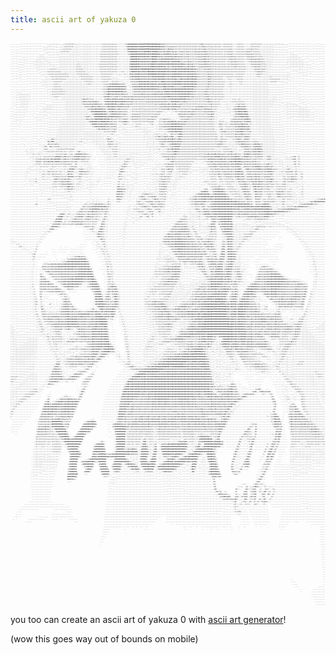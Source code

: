 ```yaml
---
title: ascii art of yakuza 0
---
```


<div class="centered"><pre style="font-size: 0.2em; margin: 0;">
..........''''''''''''''''''''''''',,;;:::::;;;,,;;:clllllllc:;;;;:::;;;;;;;:::::::::::cccccccclccccc::::::::lkXWWWWWWWWXKXNWWWMMMMMWNNNNNNWWWXkddollllllllllllllllllllllllllllllllloddlcccccclccccccccc::ccccccccc::::cccccc:::::::ccllllccccc::;;;;;;;;,;;;;;;;;;;,,,,''''''''''''''''''.''.....''''......
..........''''''''''''''''''''',,,,;;:::::;;,,,,,;:ccclllllc:;;;;:::::;;;;;;:::::::::::ccccccclllcccc:::::::::oKWWWWWWWWXKXNWWWMMMMMWNNNNNNWWNOdddollloooooollllllllllllllllllolllllllddolcclllccccccccc::ccccccllc::::ccccccc::::::cllllllcc::;;;;;;;;;;;,,,,,,,,,,,,,''''''''''''''''''''''...'''''''.....
..........''''''''''''''''''''',;;:::::;;;,,,,,;;:cccllllc::;;;;;::::;;;;;;;:::::::::::ccccccclllcccc:::::::::cOWWWWWWWWXKXNWWWWMMMMWNNWWWWWW0ddxdollddddoollllllllllllolllllloollollloodolclllllcccccccccccccclool::c:ccccccc::cclloolllllc:;;;;;;;;;;;;;,,,,,,,,,,,,,,''''''''''''''''''''..'''''''''''...
..........''''''''''''''''''''''',,;;,,,,,,,,,;:cclllllc::;;;;;;;;:::;;;;;;;::::::::::cccccccclllccccc:::::::::lKWWWWWWWXKXXXXXNWWNNNXXNNWWWXxdxxdoodkOkxdoooollloooollooollllooooooooooddollllllccccccccc:ccclooolc::cccccccccloooollllllllc:;;;;;;;;;;;;,,,,,,,,,,,,,,',,,''''''''''''''''..''''''''''''..
....''''''''''''''''''''''',,,,,''',,,,,,,,,,;::::::::::;;;;;;;;;;:::;;;;;;::::::::::ccccccccclllcccccc:::::::::oXWWWWWNK0000000KK0K0KNNNWWNOdxkxdddOKK0kxdoddollooolllooolllllloooooooooddolllllccccccccc:cccloooolc:ccccccccclooooooollllllc:;;;;;;;;;,;,,,,,,,,,,,,,'',;;;;,,,'''''''''''..'''''''''''''.
...'''''''',,,,,''''''''',,;;;;;,,,,,,,,,,,,,;;;;;;;;;;:;;:;;;;:::::;;;;;;;;:::::::::ccccccccclllcccc::::::::::::xNNNNNNK0KKKKKKKKKKXXNNNWN0xdkkkxxkKXXX0kxdddxdoooolloooollllllloooooododxdllllllccccccccccccloooooolcccccccc:clooooooolllllllc:;;;;;;;;;,,,,,,,,,,,,,,,;;;;;;;;,,,,'''''''''..''''''''''''
..''''',,,,,,,,,''''''',,;;;;:::;;,,,,,,,,,,,,;;;;;;;;;;;;:;;;;::::::;;;;;;;::::::::::cccccccclllcccc:::::::::;;:xNWWWWNK0KXXXXXKKXXXXNNNWXkxkkOOkO0KKKK0OOkdxkkxoollllloollllllllooooodddxxolllllccccccccccc:cloooooolccccccc::cclooooooooooollc:;;;;,;;;,,,,,,,,,,,,,,;;;;;;;;;;;,,,,,''''.......'''''''''
..''''',,,,,,,''''''',,;;;;;;;;::::;;,,,,,,,,;;;;;;;;;;;;;:;;;::c:;::;;;;;;::::::::::ccccccccclllccccc:::::::::::xNWWWWNK0KXXNXXKKKXXXNNNN0kkkOOOOO0OOOkkOO0OOO0Okxxxxxxdxdolllllloooooddddxdlllllcccccccccc::cclooooooolccccc::::clooooooooooollc:;;;;;;,,,,,,,,,,,,,,;::;;;;;;;;;;;;,,,,,''''......'''''''
.'''''',,,,,,''''''''',;;;;;;:::::::::;,,,,,,,;;;;;;;;;:;;:;;;:clc:;:;;;;;::::::::::cccccccccclllcccc::::::::;:::kNWWWWNK0KXXXXXXXXXXNNNNX0kOOOOOKXK000O000KKKKKK00OOkxxdkkkdolllllooooodddxxollllccccccccccc:cccloooooolcccccc:::::cooooooooollllc;;;;;;,,,,,,,,,,,,,;:::;;;;;;;;;;;;;,,,,,,,'''.....''''''
.'''''',,,,,,'''''''''',,;;;:::::::::::::;;,,,;;;;;;;;::;;:;;:clllc:;;;;;;::::::::::cccccccccclllccccc:::::::;:;:kWWWWWNK0KKXXXXXXXXXNNNNX0OO0OOKX0kxdoooxOKXXXK0OOkkxooddxkOkdllllooooooddxxdlllllcccccccccccccccclooolcccccccc:::::cloooooollllll:;;;;;,,,,,,,,,,,,,,,;;;;;;;;;;;;;;,,,,,,,,''''......''''
'''''''',,,,''''''''''''',;;:::::::::cccccc::;;;;;;;;;::;;:;;:clllllc::;;;:::::::::::ccccccccclllcccc::::::::::;:kNWWWWNK0KXNNNNNNNNNNNNNX0000OOXNK00OkkkkOXNNXKK00O00000000KKOdoollllllooodxdollllccccccccccccccccclllccccccccc:::::::cooooollooll:;,;,,,,,,,,,,,,,,,''''',,,,,,,;;;,,,,,,''''''........'''
'''''''',,,''.''''''''''''',,;;::::ccccccccccccc:::;;;;;;;:;;:ccllllllc::;;::::::::::cccccccclllccccc::::ccc::;::xXNNNNXK0KXXXNXXXNNNNNNNXK000O0NWNXKKKKKKKNNXXXKKKKKKKKKKKKKK0xxdllllllllooxxolllccccccccccccccccccccccccccccc:::::::::clooooollc;;;,,,,,,,,,,,,,,,,,,,,,''''''',,,,,,,,,''',''.........'''
''''''',,,,'..''''''''''''''',,;;:::cccccccccllllllllcc:::;;;;:clllllllllc::::::::::::ccccccccllc::::;;;;;::cc:;:dKXXXXK00KXXXXXXXXNNNNNNNKK00OXWNNXXXXXXXXNNXKKKKKXXXXXXKKKKK0kkkollclllllodxolllcccccccccccccccccc::cccccccc:::::::::::cooollc:;;;;,,,,,,,,,,,,,,,,,,;;,,''''''''''',,,,'''''...........''
'''''''',,''..'''''''''''''''''',;;:::ccccccclllllllllcc::;;;;;::cllllllllllcc::::::::ccccccccc:;,,,,,''',',;::::okOOOOOO0KXXXXXXXXXXXXNNX000O0NWNXXXXXXXXNNXKK0KKKXXXXXKKKK000kOkocccclllloddolllcccccccc:::ccccccc:cccccccc:::::::::::;:cllc:;;;;;;:cc::::::::::::;;;;;,,,''''''''''''''''''..............
..'''''''''....''''''''''''''',,,;;::::cccclllllllccc::;;;;;;;;;;::ccllllllllc:::::::::ccccccccc::::::;,,,,,,,,,;lxkkkkOOOKKXXXXXXXXXXXXNX0kOOOXWNXXXXXXXXKOOOxxxO0KXXXKKKK000OOOxlcccclllloddllllcccccccc:::::ccc:::::cccccc::::::::::;;;:::;;;;;;;;:clllcccccc::::;;;;,,,'''''''''''''....................
.......'''.....''''''''''''',,;;;;:::::::cccccccc:::;;;;;;;;;;;;;;;;::cllllllc:::::::::cccccl:::clllllc:::;,,,',,:oxxxxkkk0KKKKKKKKKXXXXXX0xxxxONWXXXXXXXXK0000000KXXXKKKK000OOOkoccccccllloddlllllccccccccc::::cc:::::::cccc::::::::::;;;;;;;;;;;;;;;:cccccc::::;;;,,,,'''''''''''''''''...................
.................''''''''''''',,;;;::::::ccccc:;;;;;;;;;;;;;;;;;;;;;;;;:ccllc:::::::::::cccoccdkOOOOOOkkkxdol;'',,:oxdxxxx0KKKKKKKKKKKKKKXKxdddxKWNXXXXXXXXKKK000KKXXKKKKK0000OOdlccccclcllodollllccccccccc:::::ccc:::::::cc::::::::::;;;;;;;;;;;;;;;,,;;,,,,,,,,,,,,'''''''''''''''''''....................
.................''..'''''''''''',;::::::ccccccc:;;;;;;;;;;;;;;;;;;;;;;;;;::::::::::::::ccloo0NXK000000OOOOOkd:'';;cddddddOKKKKKKKKKKKKKKXXOdoookNWNXXXK0OOkxxxxxxkkO00KK00000Oxocccccclclodolllllccccccccc:::::cc::::::::::::::::::::;;;;;;;;;;;;;;;,,,,,,,,,,,,,,,,'''''''''',''''''.''...................
.....................''''''''''''',;::::cccccccccc:;;;;;;;;;;;;;;;;;;;;;;;;;:::::::::::cccooONNXK0000000OOOOkd:,,,;:odddddkK00KK000000000KXKkoooo0WNXKKK0OOOOOOOOOOOO00K0000OOxolccccccccldolcllllcccccccc:::::::c::::::::::::::::::::;;;;;;;;;;;;;;;,,,,,,,,,,,,,,'''''''''''',,'''''..'...................
.....',,,,'''''......'''''''''''''',,::ccccccclllllc;;;;;;;;;;;;;;;;;;;;;;;:::::::::::::ccco0WNXK0000000OOOkxdc,,;,;ldoooodxxxkkxxxxxxxxxxkkkdoooxXWNKKKXXK000000000KK000OOOOxdlcccccccloddlccclllcccccccc:::::::c::::::::::::::::::::;;;;;;;;;;;;;;;;,,,,,,,,,,,,,'''''''''''',,,''''......................
....',,;;;;;;;;;;;,'''''''''''''''''',:ccccccclllccc:;;;;;;;;;;;;;;;;;;;;;;:::::::::::::cllkNN0kddxkOkdoodddxxxl::;:loooooooddooooooooodddddxkdddoxKNXKKXXXXXXXXXKKKKK000OOkkxoccccccclloddoccclllccccccccc:::::::::::::::::::::::::::;;;;;;;;;;;;;;;;,,,,,,,,,,,,,''''''''''''',,,,''.....................'
....',,,;;;;;;;:::;'.''''''''''''''''',;:ccccc:::;;;;;;;;;;;;;;;;;;;:c:;;;;;;:::::::::::coOXWXkolloxkdlllloodxkxoodooooooooooooooooooooooooodxkxddodOXNNXXXXXXXXXKKKK000Okkkxdlcccclllllloddlcccccccccccccc:::::::::::::::::::::::::::;;;;;;;;;;;;;;;,,,,;;;,,,,,,,'''''''''''''',,,,'''................''''
...'',,,;,;;;;;;:;,'.'''''''''''''''''',,;;;;,,,,;;;;;;;;;;;;;;;;;;;oOkxdlccccc::::::::::lkKWX0xddkKKkxddddxxkkkdlddooooooooooolloooooooooooooxkxddooxk0XNXXKKKKK0000OOkxdoolllllllllllllodddocccccccccccc:::::::::ccc::cc::::::::::::;;;;;;;;;;;;;;;,,,;;;;;,,,,,'''''''''''''''',,,,,''.............''''''
...',,,,,,;;;;;::,'..'''''''''''''''''',,,,,,,,,,,,,;;;;;;;;;;;;;;;;oOkkkxodkxddddolc::::ld0NX0OO0XNKOkkOOOOOkkkxddolllollllollllooooooooooooooxkxxdollldOXK0OOkkxxxddoollllllllllllllllllooddolccccccc:::;;;;::::cccccclllllc:::::::::;;;;;;;;;;;;;;;;;;;;;,,,,,,,,,,,,,,'''''''''',,,,,''.............'''.
..'',,,,,,;;;;;:;'..'''''.''''''',,,,,,,,,,,,,,,,,,,;;;;;;;;;;;;;;;;lkkxdoodkxddddkkxolc:cdKWX0000K0OxxxOOOkxxxkxxdlllllllllllllllllllllloollooddxkkxddoloOX0kxxxdolllllllllllllllcclcclcccclodolcccccc:;,,,;;;:::::::cloollool::::::::;;;;;;;;;;;;;;;:;;;,,,,,,,''',,;::::;;;;,,,'''',,,,'''...............
.'''',,,,,;;;,,;,......''''''',,,,;;;;;;,,,,,,,,,,,,;;;;;;;;;;;;;;;;;:codxxxxOOkkkxOOkxxocco0NXK00OkxddkOkkxxxkdlc:ccccccclllllllcclllllllllllooooddxkkkdodKX0kddollllllllllccloooodddooooolcloolcccc:;;,,,,,;;;::::clxkOOkkxddl::::::;;;;;;;;;;;;;;;;;;;,,,,,,,'''',,;;::::::::::;;,,,,,,,,''..............
'''',,,,,,,,,,;,'......''''',,,;;;;;;;;;,,,,,,,,,,,,;;;;;;;;;;;;;;;;;;;;;cokOkkOOKKXNKOOkdc;oXNXK0Oxxxddxxxxxxxc;;;ccccccclllllccccccllllllllllloooodddxxkkOOxollllolloolllloooodooooollddddodxocccc:;,,,,,,,;;;;::cdkkO0KKKKKKkc::::::;;;;;;;;;;;;;;,,,,,,,,,,,''''',,;::::::::::;;;;;;;,,,,,''............
''',,,,,;,,,,,,'.....'..''',,,,;;;,,,,,,,,,,,,,,,,,,,;;;;;;;;;;;;;;;;;;;;;;:dkOKNWWWWNX0OOkc;xXX0Okdoooodxxxxxo;,;:cllllllllllllllllllllllloooolc:;,,''',;::clllloooooooodxxxdolllllllllooooodxdolc:;,,,',,,,,,,;;::coxkO0KKXXNNOc::::::;;;;;;;;;;;;;;,,,,,,,,,,,'''',,;:::::::::;;;;;;;;;;;,,,,,''.........
'',,,,,,,,,,,,'.......''',,,,,,,,,,''',,,,,,,,,,,,,,,;;;;;;;;;;;;;;;;;;:c::;:cxXWNNWWWNK0OOkl;xXXK0Okkkkkxxdooc;,;:coooooolllllllllllllllooool;'.............':oddooodxxxxxddoollllllllllllooodddl::;,,'''''''''',,,;cdkOO0KKKXWWk::::::;;;;;;;;;;;;;;,,,,,,,,,,,''''',;;::::::::;;;;;;;;;;;,,,,,'''''......
''',,,,,,,,,,'.......'',,,,,,,,,'''',,,,,,,,,,,,,,,,,;;;;;;;;;;;;;;;;;:x0xdlc::oKWNNWWNNK0OOkdONNX0kdddooolllll;;:codooodolllllllllllooooool;...'''...........';loodxxxxxdoolllllllllllllcllooodoc:;,''''''''''''',:lodxxkOO0KXXNXx:::::;;;;;;;;;;;;;;,,,,,,,,,,,,'''',,,;;:::::;;;;;;;;;;;;,,,,,''''''.....
'''',,,,,,,,..........''',,,,,''''''',,,,,,,,,,,,;;,,;;;;;;;;;;;;;;;;;;ldkxxxdloONNXNNWNX0OOOOkdoxxolllllllodxkl::coooooollllllllllooooooc;'';clloooollc:;,,,''''cxxxxxdoolllllllllllllllllllooolc:;,'',;;''''''';codoooooodxxddOKKd:::::;;;;;;;;;;;;;,,,,,,,,,,,'''''''''''',,,,,,,,,;,,,,,,,,,''''''''....
'''''''',,'...........'''''''''''''',,,,,,,,,,;;,;;,;;;;;;;;;;;;;;;;;;;;::ldO0OKNNXXXXNWNK0OOOxdllooc:clloxkO0Oo;;::cccclllllllllllooooo:,'';clllodxxkOOOOkOkkxdoodxxddollllllllllllllcccclclllolc:;,;llclc:;;,,;ldxdxddoodollooddddl;:::;;;;;;;;;;;;;,,,,,,,,,,,'''''''''''''...'''''''''''''''''''''''....
''''''',,'............'''''''''''''',,,,,,,,,,,,;;;;;;;;;;;;;;;;;;;;;;;:::::cdONNXXXXXKXXX0Okxdddloxl;,,,;:lool:;,,;:::ccllc::;;,,;;:loc,',,;ccccllodxkkO00000KKXXkddoollllllllllllllllccccclllolc:;':ddoc;:cc::cooodxkkkxkOOkkxOx:cc::::;;;;;;;;;;;;;;,,,,,,,,,,,,''''''''''''''...............'''''''''...
''''''''..............'''''''''''''',,,,,,,,,,;;;;;;;;;;;;;;;;;;;;;;;;::::::::cok0KXXKOOOOkdoolooldkc,,,;;;,,,,;,,,;;:cclc:;,,,,,,,,,,;,'',;:cclooddxkkO00000000KNXxllllllllllllllllllllcclccllllc:;,;lxxl,:llcccllllodxOOOO0KOxkkdc:::::::;;;;;;;;;;;;;,,,,,,,,,,,'''''''''''''''..........................
''''''...............'''''''''''''',,,,,,,,,,;;;;;;;;;;;;;;;;;;;;;;;:;:::::;:::;;:lddxxdddoooolllldxc',,,,;;;;,,,,,,,,;;;;;;:;;;;;,,,,,,'';::cllc:coxkOO00000K00KNNxllllllllllllllllllllccccclllol:;,,;odo:;ccccccclloodxk0KK0xdkOKx:::::::;;;:;;;;;;;;;;,,,,,,,,,,,''''''''''''''..........................
''''.................'''''''''''''',,,,,,,,,,;;;;;;;;;;;;;;;;;;;;:::;;;;;;;;;;;;;;;;;;::;ccccllllodl;'','',,,;;,,,,,,,,,,,,,,;;;;;;;;;,,,,::::::::;;;codkOkk00KKXNXxclclllllllllllllllllccccclllllc;,',cooddolcccccllldddxO00xlcllxdc:::::::;;:;;;;;;;;;;;,,,,,,,,,,'''''''''''''''.........................
.'...................''''''''''''',,,,,,,,,,,;;;;;;;;;;;;;;;;;;:;;::;,;;;;;;;;;;;;;;;;:;,,;::::ccc:,,,,,''',,,,,,,,,,,,,,,,,,,,;;;;,,,,,;:ccc:;;;;cc;,':dxlcccloONKoclccccclllllllllllllcccccllllllc;,':oc:cllcccccllodxxxkOOxolccol::::::::::::;;;;;;;;;;,,,,,,,,,,,'''''''''''''..........................
.....................''''''''''''',,,,,,,,,,;;;;;;;;;;;;;;;;;;;;:;:::,;;;,;:;;;;;;;;;;:;,',:c:;,,''''',,,,,,,,,,,,,,,,,,,,,,,,;;,;;;;,;;;cllddollodddlcoOKd;;;cdOXOlcccccccclllllllllllllcccclllllloc,'col::llcccccclodxxkxollodk0xc:::::::::::;;;;;;;;;;;,,,,,,,,,,,'''''''''''''..........................
..........''''.......''''',,''''',,,;,cdoc;;;;;;;;;;;;;;;;;;;;;;:::c:;;;;;;:;;;;;;;;;;:;;,;lddol:;,,,'',,,,,,,,,,,,,,,,,,,,,,,;;,,;::;::;:cccoxxdxddoddxKNKdllod0Kxcccccccccclllllllllllccccccllcclol;,ldlcccc:::::ccloddkkl:codkko::::c::::::::;;;;;;;;;;;,,,,,,,,,,'''''''''''''............''............
..........'''''.....'''''',,,''',':xOld00x:,;;;;;;;;;;;;;;;;::;::ccc;,,,,',,,,;;;;;;;::;;,,:oxxdoc::;;;,,,,,,,,,,,,,,,,,,,,,,,;,,,;::::;;::::coxxdoooxkOXWXOdxOKXKdccccccccccclllllllcccccccccllccllollddlccc::;;;;::cloodkkdoloxxlcc:lololc::;;:;;;;;;;;;;;,,,,,,,,,,'''''''''''''...........'''...........
..........'',,'..'..''''''',,',,,',cdxoccxkolo:;;;;;;;;;;;:;;:;;;;,,,''''......',;;;;;:;;,,;cddoccc:cc:::;,,,,,,,,,,,,,,,,,,,,,,,;;::::;::::::lddoc:::cok0000O0XXd:ccccccccccccclcccccccccccccclcclloddddlc:c::;;;;;;:clloxOOOkkkxooc:oddk0Okxlc:;;;;;;;;;;;,,,,,,,,,,'''''''''''''...........''''..........
............'''...',,'''''''',;:ldl,:ddc;lolxkl;;;;;;;::::::c:,..................',,;;:;;;;;;coc:ccccc::;,,,,,,,,,,,,,,,,,,,,,,,,;;;;;;;;;:c::cloolllc:loxxkK0OKOlcccccccccccccccccccccccccccccllccloolllcccccc::;;;;;;;::coxkxO0xooc:odx0KXK0xl:;;;;;;;;;;,,,,,,,,,,,'''''''''''''...........''''..........
.............',,'',;:;,'''''',,;lxo;,,;;;:::cccccccccllllolol,......................';;;;;,;;;::cccccc:;,,,,,,,,,,,,,,,,,,,,,,,,,,,,;:,,;;::cc:;;;;:ldxxk0OkOK0Ooccccccccccccccccllllccccccccccllc:;;;;;::ccclllcc:;;;;,,,;;;cldxdolccoddk0K0Oxo:;;;;;;;;;;,,,,,,,,,,,'''''''''''''............''''.........
.............';:;,,;;:,'',,;;,;:::cccccccllllllllc:cc:::clc::''cddc:;;,''....... .....';;;;;;;;;:ccccc:;,,,,,,,,,,,,,,,,,,,,,,,,,,,,::,',,,,;:::::::clooloxO0KKxccccccccccllccccclllllllccccccclllcccccc::ccllllodoc::;,'''',;cdxxdoccdkkkkOOkdl:;;;;;;;;;;;,,,,,,,,,,'''''''''''''.............'''.........
..............';:::::cc:::cc:::::::::::::::ccclccclool::loc;;cOXK0Okkxdolc:;'..  .......,;;;;;;;::ccc:;,,,,,,,,,,;::::::;,,,,,,,,,,;::,'''.'',:lllllcloxxooO0OxlccccccclcclllccccclllllllooddxxkkOOkxddoooolclooodxxxdololc::ldkO0Odlcodxkkkkkxl:;:;;;;;;;;,,,,,,,,'',''''''''''','...............'.........
...............'',,;;;;;;;;:c::cccccccllloxO000dcck0kxoclllcdXXK0Okxddoolccc;'... .......,,,;;;;;:ccc:;,;;,;;,,;,;;;;;,,,,,,,,,,,,,;:;,''.....,:loxkkkxxkdxkxlcccccclcllcclllccclllllloodxxkkkkkkkOOOOOkxdooooloxxkkOOOOOxlccokOOOxocclloxxkkxdl:;:lxdoc::;,,,,,,,,',;;,,,;ccdd,'lc.........................
...................',;:;cllodccdolxkolOKxdKK0K0d:ckXOxxccllkXX0OOkxxddollcc;'....   ......,;;;;;;;:::;;;;;;,;:oolc::;,,,,,,,,,,,,,,;;,,,'.......',:coddoldxollccccccccllccllllllcc:cccclolloddddddxxkkkOOkxdolooodxOOOO00O0kdxkxdooolcloolllllcc:;;coddl;;;;;;;,,,,',;:;;;:coOk,'ll'........................
...................'';::ddldd::dolkOddk0kxO0OOkoccdxdoolcooccdxl:;;cllllll;....    .......',,,;,,,;:;;,,,,,:loolc::::;,,,,,;,,,,,'....'',,''......'',;:cxOdllcclclllcclllccllc;,''''',,;:cloloddoooodxxkkkkkxocldddxO0K000Kkoooodxkxoldxdlccc::::::::::;;;;;:::;;;;,,,;,,,;,:xk;'ll,........................
...................'';;;cllol::clcccclccccclcccclllloooloo:..ld;...',,;:::;,'.      .......',,,,,,,;,,,,,,;odlc;'''.';;,,,,,,,,''''.....',,;;;;:::cclodxkkxlcllllcllcclllclc;''''''''''',,:looloddooooddxxkkkkdlloddxk0KKKOocldxxkxdlldxdooolcc:clloddllc:;;:::::;;,,,,,,,,,;od:'lo,........................
................',;;;::::;::cc:cc:cc:::cccc:::c:::cll::;lxoloxo:,';;,'.',,;;;,. ..   ......',,,,,,,,,,,,:ldxdlc::;'..';,,,,,'''.''''.',,',,;;,,:c::ldxxxkxo;:llclllllllllcc;,,,,,,,,,,,,,,,;cooloddolllodxxxkkkxllodxxkOKXx,,cdkkxkxlldxddOKOkoccoddkkxxdl:;::::::;,,,:c:,;,,:cc:c:'........................
..............',;:;;,,,;;,;;;;,,,,,;;:ll:;;::;;::;;c:;;lOK00kl::cloooc:::;;;::'. ..........',,,,,,,,,,;:odol:,''',,'..,,'......''''''',;;::,..;coxc;odddxdl,';cllllllllllc:;,,,,,,,,;;;;;;;;::lolldxdollodxxxxkkxocoxxkkO00l,,:oOOOxloxkxdk00Oxooodk000Oxxoccc::;::;;:codl::;,:c;::,'.......................
.........'...',;;,'''''''',;;,:l:;:ldollolclc:ccc:;;;;lKKkxo;;;,:ddddoooolc;::,... ........,,,,,,,,,'.'ldddoc:;,'..,,,,,'.....''''''',,';::,'':lloc';clodl;',;;;cllllllll:;;,'''''',,;;;:::::cclolcoxdlcclodxxxxxdlcldkOOOKXd,;:lxxdloxkxoodxxxolooxOOO0xol::::;;cc;;oxxkxdoc:oxl;;;c,......................
........''...';,''''''',,'',,,coc;:loc:lkxlcccccc:;;;:d0xdo:'''':odolcllcc:::;'...........',,,,,,,,'..,dxl:,,,,,,,,'',;;;'.'''''''''',;;;:cc;;ldccl::clll:'',;;;;;:clllc;,''........''',,;:::ccclolcoddlccloddxdxxoloxkOOkk00l,:clddloxxdooooollloxxxxddoc:::;;;;;;;::clccclc;ldc,';oc......................
........''...';,',''''',,'',,,cl:;::;,;:llloocccllccclxOOKOolcclldoc::;;;;:::,.....',,....',,,,,'',...collc:;,'.'',;,,,,,'.''''''''''',:::::;;ldllxdloolc;',,,;;;cc;;;,'....''......''''.',;;:cccll::ldol:cllooooolccokOOkxxOd;:loodooxxddxdolccloodxdolll:::::::::lo::lccoxdccl:,';oc......................
..............'.',,;::;:c;,,,,:c;;;;;,,,:oddolccoxxdoox0xc;;;;:ccll:;,,,,,;;;,....,::,...''''''''''...:xxo:::;;,...'',;;,...'''''''''',;:::;;;loooxxllll:,,,;;;;;:,''''.''............''',,,,:cclllc,:lolc:clllllllc:;cdkkkxdxl:looodxxxddxdollccllokxdddoc::::::::ldllollx00dloc;';l:'.....................
.............''..';::::lo:,,,,,,,,,,,,,;:odlcclldkkxxdkkol:;,,',:cc:,,''',,,;,','';c:'..'''''''''....'ol,,::;,,;,,'''',,.....'''''',,',,;:::;cloodxxlccc:,,;;;;,'........''''.......',,;cccc:;:cccc:,,;clc::cllcccccc:;:dxxxddxocclcckOxddxddddlclloxkddolc:cc:::::odc:loloxxc;;;,',:;''....................
.............,,'.',::,''''',,,,,,,,,,,,;cllc:clllddoodOXOdlc:::cll:;,''',,,,;;;,,,,'....'''''''''....:xc',cc,,,,,,,;,'''......''',,',,,,;::::cloodxxl:::;,;;;;,'.......'...'''.....',,,,,'';lc:ccccc;,;;:c:::clllc:::::;;lxxxdddoccc,cO0xdxddxdlcccoolllooc:llc::ccodc;;;,,,,;;::;,,::,'....................
.............''..'''''.''.'',,,',,,',,,:cccc::cllllllo0N0xocc:::c:;,'''',,,,;;,........'''''''''.....o0kc;cc:::;;,',;'''.......''',,,,,,,;:;:lloodxdc:;;,,;;;,'.....''.''......'',,,,....'..';:oxxxxxxdllc::::clllcc:::;,,cdxxdddl:c;'o00kddoxdlcllldolccc::ccccclcloc:::;,,,,,;;;,':c,..'''................
..........................'',,,'',''''';;:::;,;;:::cclkKkdllc::;;,,''''''',,;,......................'xKKX0xdoc:;'',;'.''.'...'...'',,,,,,;;;:looodoll:,,,,,;;'..''''..'''....''.......':oxd;.',cxkkOOOOkkdoc::ccllllcc::;,,cddddoocc:';k0kxooxdcclllooc::::;:lccllcclc:::cc:,,,'',,,:l,...'.................
.....................'''''''',,'''''''',;;::,,,,,,,;;;cll:;;;,''....''....',;,......................;0NX0kdlc;,'',;'..'..'..',;;;,'',,,,,;;,;loooocll,''',,,,..'''.................,cdk000Ok:'':xkkOOOOOOOkxl:::cccllllcc:;,cdddodoc:,'oOOkoodoc:cccllcccc::lkxdxkdllc:cccc:;,,'',,,cl,'....................
.....................',',,''',''''''''',,,,,,,,,,,,,,,,,;;,...............',,,................'.....cXXOxdol:,'',;'.....''',:cloddollcc:;;;,;clooclo:'..,,,,,.................',cldkO0KK00O00o:cxOOOOOOOOOOOkoc:::cccllllc:;;cddoodoc;':xOkolooc:::clxkl:c::lkOkkxlllc:llcc:;;;;,,,,ll,'''..................
.....................''',,'''''''''',,'''''''''''',,,,,,;c;'.................................,......cK0xdol:,''',;'...'.';coddoc::cloodxdoc;;:llllol;..','','...'........',;:codxxxkkOO000OO0XK0OkOOOOOOOOO0Okdc:;:::ccclllc:;lddoool;',dkkdlol::::::dxc;:;;:odoolcccccllllc;;;;,,,,:c,''..................'
.....................''.''......'',;oo;''''''''''''''',;,,;,...............'',,,',,'........,c'.,...:Okdoc;'..'',,'..''';::cloddolc::;:ldkkdc:cllloc'.'''''','..........,:cllodddxxxkkO00Odcd00kkkOOOOOOOOO00OOdooollccccclcc:;lddooo:.'lkkdlc:;ccc:cllcclc:;;;;;:lol::llcc:;,,;:,,;:;,'.''...'',,;:cloodxkO
.......................':;'......'',::,,,,,,,,,,,,,,,,,,'''.......... ..,;;,',;::;::;'......co:,''..,ccc;,.....''''....;lool:;;:coooddoc:coxxdcccll:'.''''',,,'.........';:cllooddxkkkkOOocccccdkOOOOOOOOO00000OOKKK00Okkkxxxdc:looloc..cxkxoc:;looloollodlc::::;cxxl::::::;,,;;;,;;,,,,,,;:lodxOO000000OOkx
.......................;dc........''''''',,,,,,,,,,,,,,'.............,clc;;cllloodxkkkdolc:colc:,'..............',,...,:cldxxol:;;;:ldkkxl:cokkdlcc,..''''',,','.........';cclodddxxdddxo:;',cox00OOOOOOOOOO0000kOXK0O000000KK0OOOOkxd:':dxxxxxxO0OOOxl:;;;;:c:;,:xd::;;;;,,''''',;cloodxkkO0OOkxolc::;,,'''
.......................','......''''''''''',,,,,,,,,,,;;,,'........,ldlcclooodk0KKKKKKKKK0Okoc:;'..............,;;'.';:;;::clodddollc:codxdocldxoc;'.'''',,''',''.........,:c::clllc:codl::loodxOKOkOOOOOOOOO0000OKXKkkOOOOOOO0OO000K0Okk000KXNNNNWWWNKo;,,,;;,'',cc;;:ccccllodxxkO00Okxdolc:;,,''..........
..............................''''''''''''',,,,,,,,,,,,,,'.......,ldolllllldkOO000OOkxddolodl::,.............',,;,'';cccllc:;;;:clodxo;';coxxoc:::,....',,'''',''''''...';:::::lddoc::cdkxdccoxxOKK0OOOOOOOOOO00KKK0OkkOOkxxxkkOOOOkkkOOOOOO0000KXNNNWXko::::cccloodxkkOOO00OOkdolc:;;,,'''''''''.''........
..............................''''''''''''''''''',;:;..;:,'.'',;oxdoololcldxkOOkxdolllllccdoc:,'............'',;;'',::;:clooolc:;;;cdxxc'',:ldl;,,'..''''''''''''''',,..';:;,'',:loollcok00kdlldk0KXK00OOOOOO0000K0kxxxxxdddxxkkkkkkkkkkkkkkkkkkO0XNWN0kkOO0000000OOkxdlcc:;,,''.......''''''''''''.........
.............................'''''''''''''''',ldkO0l',clc:;;;:lxxdooooc:ldxxxxdoolclllc::ldl:;,.............'',;,'';;,,,,;:::cloooc;;cdl'...';,'''...',''''''''''''',;,,'';;;;;;;;:cc:lodO0OO0xldOOOKX0OOOOOO00000OdolloddxxddddddxxxxkkkxxxkkkkkOXNNKOkOkdllcc::;;;,''.....................''''''..........
.............................'''''''''''''''cOXNNKl':lc::;;,;oxxdddddl:lddddooolcllll:;,;ooc:,'.............',,,''',,,,,,,:oo:',:odl,'cl'.....'''...'''''''''''''',:llcc:,,;:;;;;;cl:;:::ldxxkOkkOkxxOXK0OO0000000kc::cloollcccclodddddddddxxxxxxOKK0xc:cl:''''''''''''.....................................
...........................'''''''''''''',;dKXNN0c.;c:;,,;;cddoxxxxoc:coddoolllclolc;,,;odc:;'..............',,'...''',,,;::,....,;;'.,;...........''''.''.'''',;coooolc;;;;:;,,,;:c:;;;;cll:';dO0xlooxKXKOOOO0000x:'''''''',,;:ccccc::clloooooollolc;;,,,,'''''''''..............................''........
............................'''''''''''',cxKXNX0o,;cc::cccdxddxkkkkxdlcllllllcclol;''',dkl:;''.............',;,....',,'''.........................''.''.''''';coddoolllc;,;;;;;,,,,:;,,''','..:xOOd,;olo0XK0OOOO0Kk:'.....''''''......',;;;;;;::;,,,,,,,,,,,,',''''''...............................''......
.....................................'':okXXXXKx:colcccccoolloddxkOOxlclcclc:cllc;'.''d0dc:;,'.............';;,.....''...............................'..''':lddooooooloo:,,,::;,,,,;;,,'..';;:oO0Ol'.cdco0XK0OOkOKOc,,,;::::;;;;;,,,.','',,,,,;;;:::::::::::::;;;,,,,''''...................................
..................................''',oO0KKOkxl,'....   ..    .....',;codolclooc,...'oKklc:;,'............',;;'......................................'''';lddoooooooddddc;,;cl:,,,,;::;;;;:clokKKOo,..:dod0KK0OkO0Ol,;;;::::;;::::::,;c::loolcccccc:::cc:;::::::::::::;;,,''............................'...
...............................'''',:xKOdc,..                         ..,;:oxdl;'..'l0Kdc:::,............',;;,'...................................''''.,codoooooodddddddoc;,:lo:,,,,;;,,,;;;;cxOxdl;..':dxxO0000OOkl,;;;;:::;',::::::;::lddl:;,,,'.................'',,;::;;,''.............................
.............................''',;::cc,.                             .... ..;:c:;,,oKKkoc::;'...........',,;;,....................................''':cldooooooddddddddddlc;,:loc,'',,,,,,,,,cdolclc,..';xOkO0KK0kxl;,;;;;:::;;::::cccccc:,'....................       ...,;;:;,''.........................'
...........................''',;:;'.                                 ..........';:o0Xkolc::,'..........'',,,;,...................................'';ldddooooddddddxxxxxdxolc:,:lll:''''''',,;cllccll,..',clld0KX0Okl;,,,;;;:::cccclodl;'......................             ..,;;;,''........................
..........................'',;:;..                                  .  ..........'cOKxolc:;,'.........'''',,;,..................................';cdxdddddxxxkkkkkxxxxxxddoll:;:olloc,',,;::clllc:cc,..',;;:cxKX0Oxo;,;,,;;;:ccloollc;'.''..................   ...            ..;::,''......................
;,'......................'',::,.                                       .........,,..:odolc;'...........'''',,'.................................':loodxkkkkkkkkOOOOkkkkkkxxdoloc;:olcodl::cloooolccc;....,,;::o0KKOxo;,;,;;;:clolc;,'...'''.'''''........       .                ..;::,''....................
,;;;;,'.................',;:;.                                        ..     ...',;;'.:ooc:,.............'',,'................................,:lodddddxkkkkOOOOOOOOkkkkkkxdoooc;coo:cxxooddddolcc:'....,loc;lOKX0xl;;;;;;:cll:,'''.......',,'......                              ..;::;,'..................
.'..';:c:,.............',::'                                      ... ..      ...,:c:,.,oo:,.............',,'................................';;;:cloxkkkkkOOOOOOOOOOkkkkkkxdoxxoclodc:oOOxoodddoc:,'...:xko;ckKX0xl;;;::cll:,...........''..........       .......                 ..,::;'.................
.......,col:;,'.......',:c'                    ..  ....        ........        ..';;;;,';oc,'...........'','.................................':;,,,,;:lokkxkOOOOOOOOOOkkkkkkkddkxdlcool:cx0Ododdoc:;''..:O0o,:xKK0xc;;:cloc,......................        .........                   ..;:;,'...............
..........,:::;,,,'..',:o;             ...   .......... ..............        ....''';cc;;c:,''.........''...................................,:;,,,,,,,,cxkxxkOOOOOkkkkkkkkkkxdxkxdollolc:ldoooodol;'''.c0Ko,;dKKOxo::cll:'.......................................                     ..,::,'..............
................',,,,':o:        ..     ....  .......   .............            ....,:ll;;c:,'........''...................................';;;,,,'',,,,:okkkkOOOkkkkkkkkkkkxddkkxdoloddl;::cllodo:,'.'dXKo,;dKKOk0dcll;'''...................''..............                         ...;:;,'............
...................':cdc. ..........    ....     .    ............''...           ....,:lc,;c;,'......'''..................................';;;,,',,,,,,',,cxOkxkkOkkkkkkkkkkxdoxkkxddooddl::;;:cooc;,'c0N0o,;o00O0X0xc;,,,'....................'.''.........                            ...,;:;'...........
...................';ld,..........        .          ..'',;:clooddxxkxo:.          .....';:;:c;''.....'''..................................,::;,,;;;;;;;;,,,;lkkddkkkkxxxxkkkxdldxkxddl::lxxolcllodl:,:kXXOl,;oOO0KKKk:,,;,'............   ....................                          ....';:;'..........
...................',cc'....   .           ..   ....':loxkkkOOkkOOO0000Ol.           ...,:l:;c:,'.........................................';c::::::cccccll:;,,:dxooxkxxdddxxxxdolloodol:;:oxkkxdooodo:oKK0d;;:xOOKKK0d;,;;,'........    ........     ..........                           ....,::,'.........
 ..................''::...      .....'','''','.';:clxkOO0000OOOOOOOO00000d'.         ....';c:cc;'.........................................,:::::::::ccccllllc:;:ll:cdxdolloddxxdooodddl:;,:oxkkOOkkxxox0Oxc,:okkk0KKx;,,;;,'.......    ......          ......                              ...':c;'.........
  .................',:;..     .cllllooddxddxxdddxkOOO0000000OOOOOOOOOO00KKd'.          ...;ll:cc,'.......................................,::;,,,,,,;;;;::cclllllll;':ll::::cclllloddddol;,,:oxkO00OxxxOOkd:;lxxkO0Kk:;::::;''......     ..............   ...                                ...;c:,'........
....................,;'....  ,dkkxxxxxkkkkkkkOOOOOOOOOO0000OOOkkkOOOOOO0XNXx'.        ....,ldc:c;'......................................';;,,,;::cclllooooodddddol;'';:;,,,,,,;;:cldxddoc;,,cdxxxxdodOO0Oo::oxkOOKOl:ccclc:;,''....      ....,codoolc:;'..                                  ...,:c;'........
....................,:'......,lxkxxxxxkkxkkkkkOkkkkOkkOOOOOkkkkkkOOOOOOOKNWXd'.     .......;o:,c:,,.....................................,;;::cclllooddddddddddddoc;,'''''''''''',;;coxxdo:;,;lxxdlcdO000Oo:cdOOO00oclclool:;,;;'.        ...:oxxxxxxxxddlc;'...                             ....,c:,'.......
...........   ......;;.... .'...:ldddxxxxkkkkkkkkkkkkkkkkkkkkkkkkOOOOOOO0XWWKd'.        ..';lc:lc;,.....................................;cclllcclloodddooodddddddc;,,'...''''''''',,:ldxdo:;;:dkkxdOKKKKOdllxOOOKkc:cclddoc:c;...         .:dxxxxxxkkkkkkkkxoc,.                            ....'::,'.......
............... ....;,.... .ox:. .':lddxxxxxxxkkkkkkkkkkkkkxxkkkOOOOOOOkO0XWWKl.       ....,ldlll:'....................................,:ccccccccclllllllooddddxo:,,'''..'''''''''',,,:lddo:;:oxkxxOKKKK0kdoxO0KKkc:::ldxdol:.........   .:dxxxxxxkkkkkOOOO0OOkdc,.                            ..:c;'.......
....................;,.... 'dOxo;.  .,:oxxxxxxxxkkkkkkkkkkkkkkOOO00OOOOkkOKNWN0l.        ..'cxocl:'...................................,;::cc::::ccccllloodddddddc,,''.''.''''''',,,,,,,;:ldolldxxdk0KXXXKOxodO0KXk:;;;codddl;'..    ..  .,oxkkxxxkkkkkOOOOO000000Oxl;..                        .'::;'.......
..................',:,... .,xkxddo:,.. .,coxxxxxxkkkkkkkOOOOkO000000OkkkkkOXWWNKo'.      ...;xo:c:'.................................';:::::::::ccclloodddddooddc;,'''''''''',,,,,,,,,,,,;;coodk0Ok0XXXKK0Oxddx0XXx;,::cloool:,...       .cxkkkxxkkkkkOOOOOOOOOO0OOOOOxoc:;,'........            '::,'.......
.................'',::.....:kkddddddoc,.. .,:oxxxkOOkkOOOOOOOO00000OxolccloOXNWWNk;.     ...;ol;cc,'...............................';:;;;;;;::cclloodddddoooooc;;,,,''''''',,,,,,,,;;;;;;::clx0KK0KXXKK00OkxdxOOxdlckOoclolc;,'.......,cxkkkkxxxxkkOOOOOOOOOOOOOOOOOkkkkkkxxddooolcc:;'...     .;c;,'.......
..................',:c,....:Okxddxxddddol:'. .':lxOOkkOOOOOOOOOOOkdl:,'',:cdOXNWWNOc.     ..;ollxxl:,'............................';:,,;;:::cccllooddooooooolc::;;;,,,,,,,,;;,,;;;;::cccccccoxO0000K0K0Okkxxkklcccoodkdcc:,,,''....;ldk0K0kkxxxxxkkkOOO000OOOOOOOkkkkkkkkxxxxxxxdddddooll;.    .;:;'........
..................',;c:.   :kkxdxxxxkxxddxxdc,...'cdxOOOOOOkkxxdl:,'..',:cloxOKNWWW0c.   ...;oxO0K0dc;'..........................';:;;::ccccccllllllllllllol:;;::;;;;,,,,,;::;;;::cloooooccldkO0000KK0xddxkOkxxko;:oolol;'.''...'ckKXNNNX0OkxxxkkkkkkkO00000OOOOkkkkkkkxxxxxxxxdddooolodxd'    '::,'........
..................'',:c'   :kkxddxxxxkxxxxkOOkxo;....;ldxolc:;,'...........'cdk0XWWW0:.. ..'cdkxook0dc;'........................',:::ccccccccccccccccllllll;,,;:::;;;,,,,,;::::cloddxxxdollodxkOOOOOkkxdxO0OO00kdloxxdxo,......:kKNWWWWXK0OkxxkkOOkkkkkO0K00OOkkkkkkkxxxxxxxxxdddoooollxOx'   '::,'.........
..................'',:c,.  :kxc:::ccloooolodxkkkxlc;.  ........             .'lxOXWWWO;...,lxdocodlxOd:,........................,:::ccccccc::::ccccllllool;,;,,;::;;,,,,;;;::cclodxxxxxddoodxdxkkkOkkOOkk0KO0Ooc::okxxOo;''..'o0XNWMWNKOxolccloxkkOOkkkO0000Okkkkkkkkkxxxxxxxxdddoooolok0o. .,c:,''.........
..................''';c:.  ;kl'.............';codllol,..        .             .lk0XNWNx,..:xxol:codxOxc,.......................';:::c::cc::::cccllllooodl;,;;,;;::;;,,;;;:::cccldxxxddooddxxkkxkO00000K00XKOOd:'.,dkx00o;,'.;dKXNWWX00Oko:'...',cdkOOkkOOOOOOkkxxxkkkkxxxxxxxxddoooooox0k,  'lc;,''.........
...................'',:l,. 'dl,''....         .';::lol:,.                      ,dOKNWMKl.'o0kdl,,cdOOxc;'......................,::cc::::::::::::::cclloc;;;;;;;;:::;;;;::::clllodddooodddxkkOO000KKXKKXXKXKOkl::cldO0KOl;,,:xXXXKK0kxxddol:;,....':odxxxkkkkkkxxxkkkxxxxxxxxddddddooloO0l. .;l:,''..........
...................'',;cl, .ll,'''''...... ..  ..;oxOkxl'                      .d0KXWMWO:;xOdxd;',lO0xc;'.....................';cc::;:::c:::::cccllloc;;;;;;;;;;::c:::::::cclooddoooddxkkkOO00KKKXXNNNNNNNXOko;:clk0KXkl:;lkNNXK0Okxxolc:;:::;,.....':oddxxxxxxdxOOkxxkxxddddddoooollx0x' .,c:,''...........
...................'',;coc. ;c,''....'. .. .....':okOOxdo,                 ....,x0KXNWMNkldxd:colldO0dc,'.....................':cccclloodddoooooolllc;;;;;;;;;:::::ccc:ccclldxkxooddxxxk00KKXXXNNXNNWWWWWWW0kko:oKK0KKklclONWXK0OOkkxxoc;,',''''''.. ..,:coodxddxOkddxkxddddddoolllcokO:  .:c;,''...........
...................'',:loc,.;l,..  .,ol'...',..';coxOOkxxd:.                 ..'oOKNWMMWOdxkxocloox0Odc,......................';ccloooodddxxkkO000xc;;;;:::;:::::cloooddxxkkOOkdloodkOO0KNWWWMWWWNNWWWWMMMMXkkOdxK00K0kooONWNX00OOOkkkxdlc:cc........   ..':clldxkdodxxddddddolllllld0d. .:c:,''............
...................'',:l:',.;dl;'....,;;'...'',;:odk00Okxxdo;..              ....'lONMMWOlk0xxdodx00xoc,'.....................',;;cllclloodddxkO0KKOoc::::::ccldxkO0OOOkxdoollllooodxkOKXNWWWWWWWWWWMMMMMMMN000xxOOKXKkxkXWWNX0OOkkkkkkxdlccl;''';lo,     ..,;lddoclddoooooollloooooxk; .:l:,'''............
...................'',;lc'..'ddc;,'......''',,;:lodxO0Okxxxddoc;'..     ...';ldl:;''l0WNklkKkddk00Kk::l:,...................''',;;:cccllooooddxxkO0KKxlccclodkOOOkxxddoollllooodddxxkOO0KXNNWWWWMMMMMMMMMMMWNK0OkkkKNXOk0NWWNX0Okkkkkkkkkdlcc:;;:llc,.......,:cc:;;:c:;;;::::c::::;;ll..;l:;,'''............
...................'',;:l:...cxolc::;;;;;;;:::ccoddxO0OkkkkkxxxxxdolccclodxkOkkkkOkdlcdOxo0KkddOKKXx'.,c:,'.................'''',;::::ccllllooddxkkO0OxollooolooodddxxkOO000KKKKKOkkOO0KKXXNWWWMMMMMMMMMMMMMWKkxxxkKNKkx0NWWNK0kkxxkkkkkOOkdl:;,,''''',,''',:loc;,'...   ......... ..'.;lc;,'''''...........
..................'''',;co:. ,ddolcccllcccclllcldxdxk00OkkkkkkxkkOOO0OO00OOkkkxxk0KXNKxlokXKxxxO0X0c...,c:,'.................'''',;;;:::cclloooddxxxkOOko:;;clodxxkkkkkkOOO00KKXXXNNXXXNNNNWWWMMMMMMMMMMMMMMWOllodONN0kk0NWWNKOxxxxxkkkkkkkkkxdolllclllc:cldxkkdc'          ..........:oc;,,'''''''.........
''''...........'''''''',:ll:'.cdollooooodddddoooxxdxk00OkkkkOOkkkkOOOkkkkkkkxxxxk0KNWWWKdoOOddxk00l.....;c;'................''''',,,;;:ccloooddddxxkOOO0OxdxxxxxxxddxkkxxddddddxkO0KXXNWWWWMMMMMMMMMMMMMMMMMMXkooxKWX0xx0XNNX0kxdddxxxxkkkkkkkkkkxxxddooodxkkkkxx;......  .''....',,;col:;,'''''''''......''
'''''''.......''''''''',;:ll;,:ooloodddxxxxxddooxxxxkO0OOOOOO0Okkkkkkkkkkxxxdddxk0KXNWWWNKOxc;:lo;..   ..:c,'..............'''''',,,;;:cccllloooooooddddxxxxdddolc::cccccclodxxkOO0000KXXNWWMMMMMMMMMMMMMMMMMMMWXXWWXOxxOKXXK0kdooooddxxkkkkkOOOOOkkxxddddxkkOxxkl;,''''',cl:'...,clool:;,,'''''''''....'',,
'''''''''''''''''''''''',;clc,,:cclloddxxxxxxddodkkxkO000O0000KOxxxkkkkkxxxdoddxk0KXNNWWWWWO;....      ..,c:,'............'''''''',,,;;;::ccclllcccclllllccllc:;;;;;;;;::cclooddxxkO0XXXNNWWMMMMMMMMMMMMMMMMMMMX0XWWXOxkO0KKKOkdollooddxxkkkkkOOOOkkxxxxxxxkOkxxkdl::;,'',,;,;::;cdxdl:;;,,''''''''''.'',,;;
,,'''''''''''''''''''''',,;loc::,;cccloooddddddodkkkkO0K0OOOOOKXOxxxkkkkxxxdddxkO0KXXNNNNWW0:.....      ..;c;''...........'''''''',,,,;;;:ccccccllooddddol:;,,',,;;:;;;::cldxkkxxkkOKXNNNNWWMMMMMMMMMMMMMMMMMMMNXWWWXOkOOO0K0OxdooooddxxxkkkkkkkxxxxdddxxxkkOxdxxxooooll:;;;;clodxkxlc:;,,,,,''''''''',,;;;;
:;,,'''''''''''''''''''',,;:loc:,,,;::clloddddodxxxxkkOOOkxxddx0KkxxxxxkxxddxxkOO0KXXXXXXNWK:.  ..       .':c,'............'''''''',,,,;;:::cccloollodxxxo:,,'''',;::;;:cokOOOOkxkOO0KNNNWWMMMMMMMMMMMMMMMMMMMWNWWWWXOOOOO0K0OkxxddddxxxkkkkkxxddoolooddxxkkkddxdoooodddddoolllxOOxoc:;;;,,,,,,,'',,,;;;;;;;
:;;,,''''''''''''',,,,,,,,;;:loc;'',,;;:clooooodoc:cloddolc;'.'lddxkkkkxxxxxxkO00KXXXXKKXXNXc.. ...      ..,c:,'............'''''''',,,,;;;:ccclllllooool;,'''',,:cc::codkOOO00OOO0KXNWWMMMMMMMMMMMMMMMMMMMMMMNWWWWWX00OOO00OOkkkxdddxxxxxxxxxdolcloddddxxkOkdxkocloodddddoollokOkdl::;;;;,,,,,,,,;;;:::;;;;
;;;;,,,,'''''',,,,,,,,,,,,,;;cl:'..',,;;:clooool,...',,,,'.';;:codxkkkkxxxxxxkO0KXXXNXKKKXNNo.. ....      .':c;''............'''''''',,,,;;:cccclllcclll:,'''',;codoooxxkkO0KKXXXNWWWWNNNNNWWWMMMMMMMMMMMMMMMWWWWWWWXK0OO0000OOOkxxddxxxxxxxddolcdkkxxxxxkkkxdxdccloooooooollldkkdlc:;;;;;;;,,,,,,,,,;;;::::
:;;;,,,,,,,,,,,,,,,,,,,,,,,,,,:c;,;c:,;:::cllool;'........':clloodxxxkkxxxxxxk0KKXXNXXKKKXWWx,. ....      ..;c:,'.............''''',,,;::;;::ccccllccccc:,'',,;:coddkO0KXXNNNNXK00OOOO00KXXNWWWWWNXNWMMMMMMMMWWWWWWWXKOkkO0000OOkxddddxxdddddooclxdodxxxkOOkxdxl;clloollllcccokkdoc::;;;;;;;;;,,,,,,,,,,,,;;
::;;,,,,,,,,,,,,,,,,,,,,,,,'''',;:loc;;cccccllolc;,'...';:;;:::cclodddddddxxxk0KKXXXXXKKKNWMO;. ....       .;cc;'.............'''',,,:ccc:::::::ccccc:::c:;;:ldxO0KXXXKKK0OkxdolooodxkO0KXXNWNK0kdoc:cdk0XNWWWWWNXNNXKOkkkO0000Okxddddxxxxddxddol:,',:lodkkkddxo:cllollc::;:lxxdoc:::;;;;;;;;;;;;,,,,,,,,,,,
::;;;,,,,,,,,,,,,;;;,;;;;,,.....',;cl:;colcccllllc:;'';:lolclooollloooodoodxkO0KXXXXXKKKXNWMKc......       .;cc;,.............''',,;:cccc:::::;:::cclllldxxkO0K00OOOkxollllllcccllodxkO0KXXXK0Okxoc:;'...c0WWWWNK0KNXKOkkkO000Okxdddddxxxxxxxxkxdl;'..,:ccll::llcllllccc:::lddolc:::;;;;;;;;;;;;;;,,,,,,,,,,
::;;;,,,,,,,,,,,;;;;;;;;;,'......',;lc;:llccccccc::;:codxxdoollllloollllooodxO0KXXXXKKKXXXWMNd'.....       .'cl:,'...........'''',;cccc:;,,,;::clooodooollllllooooooolccloodocccllodxO000OkxdxOkoc:;;:;,oKWMMWNK0kOXXK0kkkkO00Oxdddddddxxxxxxxxxxddoc;,'......';cllcccllloddollc::::;;;;;;;;;;;;;;;;,,,,,,,,
:::;;,,,,,,,;;;;;;;;;;;;;,'.......',:c:;:llcc::::::::;;,;;,'...........,:lodxk0KXXXKK0KK0KWMW0dl;...        .clc;'...........''',;:c::::;;;::cccc::;'''',;::ccccclllllllooodocclloxkkkxxxxdddlol:;;;;,;cxXWMMWX0kxxOKK0OxxxkOOkxdddddddxxddddddddddolc;'....',;:ccc:coooddolccc::::::;;;;;;;;;;;;;;;;;;;,,,,
:::;;;,,,,;;;;;;;;;;;;;;;,........'',:c:;:ll::;;,,'........'';cc:;,;:::ccloodxOKXXK000OdxKWMMWWWXx,..       .;oc;'..........''',;cccccc::;,,'''''..',;;:::;;:::ccclllccloodddoodxkO00kdodolddoc;,,,,;;;;:okXNX0kxdddk00Okxdxxxxxdddddodoooooddddddddlclc,''',,;:c::cooodolc::::::::::::;;;;;;;;;;;;;;;;;;;,,
:::;;;;;;;;;;;;;;;;;;;;;;'..........',;c:;;cc;;'......,:ccclllllc:coodooolloodOKXXK0OdclkKNWMMMWN0o'.       .,ll:,'.......''',,;:cc::;;;;,,''''''',;:ccccc::::::cc:::cloddxxkkO0XNWWWN0xocll::c::;,;c:;;;;:cx0kxddolldO0kxdddxxxdoooolc;,;;::ccllloooddoc;,'';:c::cooodlc:;;;::::::::::::::;;;;;;;;;;;;;;;;;
::::;;;;;;;;;;;;;;;;;;;;,'...........'';:c;;::;,'',;;,;;;,,,,'''',;::clllllloxOKXX0xc;ldkKNWWN0xooo;..'.    .'coc,'......''''',;:;::::::::;;,'',,::ccccccccccc:::ccloddxxkkOKXNWMMMMMWX0xl;;;,,:c;,,::;;;;,,:dxddollc:lkOxoodddddolllllc:;,,,,'...',:c:::cc;;::::lllool::;;;;::::::::::::::::::;;;;;;;;;;;;;
::::;;;;;;;;;;;;;;;;;;:;,'.............',:c;,;;;;;:;,,''''..'',;::ccccllcclooxOKK0d:;lxOKX0xl;'''....;:;.   ..:oc;''.......''',;;;;::::::;,,,,;::cccclcllllooooddxkkOO00KKXNNWMMMMMMMWNX0kl:;,,,,;,.';;:;,,,:clooolcc;,;oxddoooooolcclooollccloc:;'......,;;;::;cclooc:;;;;,;::::::::::::::::::::;;;;;;;;;;;
;;;:;;;;;;;;;;;;;;;::::;,...............',;c:;,,,;;;,,,;:clllodxxxxxxxddddoodk00kc,cxOK0dc'...     ..';c:.. ..,ol;,.........'',;;;;;;;;;,,,;;:::cccloooddxkkOO0KKXXNNNWWWWMMMWWWMMMMMMWNK0xc:;,,,,,,''::,,,',;:loolc::,.':dxdooooolcccccc:;,,,:ccccc:;,....',;:::cooc:;;,,,,;:::::::::::::::::::::;;;;;;;;;;
;;;;;;;;;;;;;;:::::::::;'................',;cl:;,,,;:cloddxxxxkkOkkkxxxxxdddxOOo;cdOOd:'...          .',::,...'cl:,'........'',,,,,,,,,;;;;:::cclodxkO00KXNNWWWWMMMWWWWWWWWWWWWNNWWMMMWWNX0xc;,,,,,,;,,;,,,,,,,,:llc::;,..,lddollolllccc:::;,'....',;;,,,'.',;::colc:;;;,,,,;::::::::::::::::::::::;;;;;;;;;
::::::;;;;;;;;:::::::::,.................',;cxx:',;:cllodxxxkxxxkkkkxxdddoodxkddxko:...               ...';;;,,clc;''........'''',,,;;;::ccclodxkOKXNWWWMMMMMMMMWWNNNNNXXXXXXNNNXXXWMMMWNXK0o;,,,,'';:;,'',,,,,,,;:cc:;;'...:oollllllllllllllc:;,'.....',,,;;;:clc::;;;;,,,;::::::ccccc::::::::::::::;;:::::
::::::::::::;::::::::;;'.................,:dOOd:'',:ccllodddxdooodddoollllodkOkl;.. ..                   ...,clool:;,,''''''''',,,;::cllodxxO0KXNWWWWWWWWWWWWWWWWWNNXXXXXXXKKKXXXXKKXWMMWNXKx:,,,,''::,;,''',,,,,;;;::;;;'...,clccclllooddddoooollc:;,,,,,;;;:cc:;;;;;;;,,,;::::cccccc::::::::::::::::::::::
:::::::::::::::::::;;;;................',ckK0xc:;..';:::ccclllc:::::;;;;:ldxd;.  ...                       .',;;cdddolc::;;;;;::clodxkO0KXNNWWWWWWNNNNNXXXNNNNNNNNNNNNXKKKXXKKKKKXXXKKNWWWNXOl,,,,',c;,;:;,,;,,;;,,,,,:;;,'....;c::cclloodddooodoollc:;,,:::loc;,,,,,,;;,,,;::::::::::::::::::::::::::::::::
:::::::::::::::::;;;,;;...............',lOXKkdol:,.....'''',,,'......,:ldoc'. . ..                        ......,;clooodooooodxkO0KXNWWMMMMWWWNNNXXXXXXXXXKXXXXXXXXXXXXXKKKKKKKKKKKKXKKXNWNNKx;,,,'',,,';:,,;:;;:;,,';cc;;,'....';;;;:::cllllllooolcc:;;:,.,:lc:;,,,,,;;,,,;::::::::::::::::::::::::::::::::
::::::::::::::;;,,,,,,,,'............',lOXNXOdool;'...........,:llodxkdl,.   ..,'                       ............'',;:ldO0XNNWWWNNWNNNNNNNXXXXXXXKKKKKXKKKKKXXXKKKKKKXKKKKKKKKKKKKKK0KXNXXOo;,;;,,,,,',,,'',:;,,,'''...''.......''..'',,;;:cccc::;;,,'... .,cc:;,,;;;,,,;:::::::::::::::;;::::ccc::::::::
::::::::::::;;,,,,,;;;;,;'..........',ckXXXXX0xol:'''.....':ok0XXXKxc'.   .';lo;.                     ..............':oxO0NWNNNNXXXXXKKKKKXXXXXXKKKXKKKKKKKKKKKKKKKKKKK00KKKKKKKKKKKKKKK00KXXKx:,;::;,;,,,,,''';c;'..     ....................'''''','........ .,:cc:;;;,,;;;;;:::::::;;;;;;;;;;::cccccc::::
ccccccc::;;;,,,,;;::;;;;;'.........';cxKXXXXXXK0kxl;,'';lx0XNXXKxc'.   .,:oxxl.                     ............'';oOKNWNNNXNXXKKXXXKKK00000KKKKKKKKKKKKKKKKKKKKKKKKKKKK0000KKK0KKKKK000K0O0KKkc;',;;;:,,,,'';::;..           .........   .......... .... ........,:lc::;;;;;;;:::::::::::;;;;;;;:::cccc::::
ccccc::;,,,,,,;;::::;;;;;'........,;;oKXXXKKKXXK0kxxxooddkKXKxc'.   .':odxxd;.                    ............',ckKNNXNXXXXXXKK0KKKK00KKKK0000000KKKKK0KKKKKKKKKKKKK0KKKK00000KK00KKKK00000kO0Oo;,',;:;,,,,,',:,....           ........  ........      ...  ...... .;lolc:::::::::::::::::::;;;;;:::::::::::
ccc:;;,,,,,,;;::::::::::;'......';;'lKXXXK0kdl:,...':c;. .,:'      .;ooodol'                     ............'cONWNKKKKKKKKKK000KK0000KK000KKK00000000K00000KK000KKKKK00KKK00000K0000KKK000OkO0xc;,;:;;,,,'''''.'';;'.  ..       ....  .........         ............';clolc::::::::::::::::::;;;:::::::::::
:;;,,,,,,;;::::::::::::::'.....,:,.c00xoc,..                       'cllll:.                    .............,lKWNXK00KK000KK0000K0O000K000KKK0000000000000OO00000000KKK0000000O000K0000K0000OkkOd;',,',,,,,,,,,,;cddo;..'...      ... .........          .......',,'....,ldolcc:::::::::::::::;;;;::::::::;;
,,,,,,,;;::::::::::::::::'...';:' .;,..                        .  .';:lo:.                    .............,oXWNK0OO0K0000K0OOO00OOOO00OO00K00000OOO00000000O0000000000000OOO0OOO00000000000OkkOkdc:cclllc::::clxkOkkd;.........  ........','.             ......','';;..',coolccc::::::::::::::::::::::::;;
,,,,;;::::::::::::::::ccc;';;;,.                               ....,cdx:.                    .............,oXNNKOOO0KK00000OOO00OOOOO0OOOO00O000000OOOO00O0000OO00000000000OOOOOOOOO00000000Okdlcloxdooooooooook00Okxxo;....''.''.......:xxxOx:.  .,'.      .......';;,,'...';loolcc:::::::::::::::;;:::::;;
;;;;;;::::::::::::cccllooc;,'.       .                          ..:dOk;                     .............'lKNNK0O00KKK0OO0OkkkOOkkkkOOOOO00OOO00K0OOOOOOOOOO000OOO0000OOOO00OkkkOOOOOkkOOO000Okdc,',cdkkkxxdodkOOOOkxxdo;...''.'....':okOo,,lk00kxdoxOd;.   ......';,'',''''...;coolcc::::::::::::;,,,;:;;;;
;;;;;:::::::::ccclloolc:,'...      ..'.             ..          .;xOx'                     ..............:ONNX000KKKK0OOOOkkkOOkxkkOOOkkO0OOOO000OOOOOOOkOOOOO00OOOO00OOOOOOOkkkkkOOkkxxkOOO0OOOkkdc::clodddxOOkkkOkxxdxo;',:loddoodxkdc,.....,cc;'.':cxx'   ......',,,'..',,,'..':llcc:::::::::::;,'',;;;;;
;;;;;;;:::::ccloolc;,'.......     .'c:.        ..,:lllc:;'..    .oOo.                     ..............,dXNXK00KKKK0OkkOkxxxkkxkkkOOkkkOOOOOO00OOOOOOOOOOOOOOO00OOOOO0OOOOOOOkkkkkOkkkxxxkOOOOkkkOOOkxddooxOOOkkkkkkxxxxl:xXNOoc:,''..................,dx'   .....';;;c;....,;,'..:olcc:::::::::::;,'',;;;;
;;,,,,;::cclolc;,'..........     .,ok:     .,:lodkkkkkOO0Okxdoccokc.                     ...............:OXXXKKKKK0OkkxkkxxxkkxxkkkOkkkkOOkOOO0OOOOOOOkkkkkkkkkkOOOOOOOOOkkkkOOkxxxkkkkkkxdxkOOkkkkkkkkkOOkkkkOOkkkkkkxk0Odll:,.........................cKk.    ....,;;cc;'.';;,...,oolc:::::::::::;;,'',,;;
;,,,;;:cllcc;'.............     .cxOO: .';lxkOOOOOkkkO0000OOO000O:                       ..............'oKXXXKKK0OOkxxxkxxxxkkxxkkkkkkkOOkkkOOOkkkOOOkkkxkkkkkkkkOOkkkkOOkkkkkkkxxxxxkkxkkxxxxkOkkkkkkkkkkkkxkkkkkxkOK0xl;'.............................,oKk'    ...','',,',,.     .colc:::::::::::::;,''',;
;;:::cllc;'...............     'oO00OdlxOOOOOOOOkkkOO00OOOOOOOOk;                       ...............;kXXXXKK0OkxxdxxxxxxkkxxxxkkkxkkOkkkkkOkkkkOOkkkkxxkkkkkkkkOkkkkkkOkkkkkkkxxxxxkxxkkkkxdkOkkkkkkkxxkkkxxxkOKKkc,',,................................lKl     ......',;oxo,    .:olc::::::::::::::;,''',
:::cll:,.................     'oOOOOOOOOOOOOOkkkkkOOOOOOOOOOOOx;                        ...............l0KKKKK0kkxdddxxxdxxkxxxxxkkxxxkkkkkkkkkkkkkkkkkkkxkkkkkxxxkkkkkxkkkkkkxkkkxxxxxxxxxxkkddxOkxxxkkkxxkkkxO0Oo:';::;'................................c0:      ....':oooxOko'   'oocc::::::::::::::;;,''
::cl:...................     .lOOOOOOOOOOOOOkkkkkOOOOOOOOOOOOx;                        ...............,xKKKKK0kxxxdddxxxxxkkxxxxkkxxxxkkxkxkkxxxkkkxxxxkkxxxxxxxxxxkkkxxxxkkxxxxxkkxdddxxxxxxkkdoxOkxxxxkxxxxk00o,,;;;'..................................;ko.      ....':ooloxkOkl' .:olc::::::::::::::::;,,
cll,..................      .:kOOOOOkOOOOkkkkxxkkOOOOOOOOkkOx;                         ...............cOKKKK0kxxxdddxxxxxxkxxxxxkxxxxkkxxxxkxxxxkkxxxxxxxxddddxxxxxxxkxxxxxkkxxxxxkxddddxxdxxxkkdoxkxxxdxxxxO0x:;lc;,....................................xO'       .....:lollodkOOkl'.:lccc::::::::::::::::;
lc'.................        ,dkkkkkOOOOkxddxxxxkkkkkkkkkkkkx;                          ..............'d00000kxxxdddxxxxxxxxxxxxxxxxxxxxxxxxxxxxxxxxxxxkxxxxxxxddxxxddxxxxxxxxxxxxxxxxddddxdooooooooddddddxk0Olldl;::,.................................'c,oXOx:.   ...  .cddoooodxkOOkl,,:ccc::::::::::::::::
c'.................        .okkkkkkkkkxoc:cllooodddooodddxd;                          ...............;k0000kxdxxxxxxxxxxxxxdddxxxdddxxxxdxxxddxxxdxdxxxxdxxddxdodxddddxxxddddxxddxxxxxddollc:::;;;;;;;:ccx0xcxOdc;,................................'l:.clcKW0Ok'  ..   .cdddodddodxkOOko;';;;;:::::;::::::::
'................         .lkxkkkkkkxoodxxkkOOOkxddoooollc'                .,,;'      ...............lkOOOkxddxxxxxxxxddxxddddxxddddxddddxddddxxddddxxdddddddodooddddddxxdddddxdddddxxddooddddddodoc:;,,lkddKKxc,...................................,,.;ll0MOoK0,...   .:oddooddoodxxkkkkoc:;;:::::;::::::::
  ............            ;xxxkkkxxxdcxNMMMMMMMMXocllollc'  .         ':okOKWWWNd.          ........,oxddollodxxxxxxddddxdddddxdddddddddddddddxdddddddddddddooooloddddddxdddddddddddddxddooddooddddddolx0kOXOo:'.......................................cl;OW0ddKk,..    ;oddooooooodxxxxkkkxolc:::::::::::::
 ...........             .lxxxxxxxxxocxNMMMMMMMMWkccoddo,           .dXWMMMMMMMMNx.         ... .ck0KNNXKOkxdoloddxddddddooooddooodddooooooodddddddddoooddoodoooolodoooodddooodddoddodddooooddooooddddOXKXWKd:......................;lolox;.............:ckKO0koOl...   'lddoooooooddodddxxkkxdolc::::;;::::
..........               ,dxxxxdddddocckKNMMMMMMMWOlcoo;           ,ONXWMMMMWMNkl,          .. .,dXMMMMMMMMMWXOdlldoooodooooodooooddoollcccloddoooddoooooooooooooclooooooddooooodooooooddooooooooooddx0KXWXo,.....................;xxc;'cx;.............':ddo0O:xd...   .codooloolooooooooodxxxxdolc:::::;;;
.........               .cdddddddddoollc:lONMMMMMMWKo:'          .oONMMMMWWWXd,             ...  .cXMMMMMMMMWKxlcloolooooooooooooooooolc:;clodooooooooooooooollllccooooooodooooooooooooodooolooolooooddOXk;.....................,dOk:...cO:...............':xXxlKo...   .:oooollllloolloollooddddddolc:::;;;
.......                 'odoooooooolllllc::dKWMMMMMMNx,.       .cKNNWMMW0x0d'                .... .kMMMMMMMMNo;:lollllolllloolllloolollc;;:cooolooollloolllllllllc:coollolooollllllccc:ccllllllolllllokKo.....................cdkkolc,..ok'.............',.,OKokXl...    ,loollllllolllolllloooddddoolcc::;;
    ..                 .:oooooooooollllcclc:ckNWMMMMMWx'.     ;kWMMMMMXo'''                 .   ...cXMMMMMMMKc;llllllllllllllllllolllll:::;clllllollllolllllllllll::llllllloollc::c:col:;;;;::cllllllx0l....................:xkdollll:.'xo..............l;.c0xxNK;....   .clollllllllllllllllllooooooollc:;;
                       .colllllllllcllcccllc::okKWMMMMWx. .'ckNMMMMMMK:                      ... ..'xWMMMMMM0::lllllllccllllcc::ccllllc;:c;:clllllcclllccccccccccc;;clccclllolc:,cloKWNKK00Okxo::cccoOd'..................'oxc;clllccc,lk,................'kko0Wd.....   .:lllccllcllcllllllllllloolollllc:;
                       'llllllllllccccccccllcc:clkXMMMMWKddXMMMMMMMWO,                            .'dNMMMMMM0::lllcclccccclc;,cdl;:cllc;::,;cccclcccccc::::;;;;;;;'';ccc:cclllc;:l:kWMMMMMMMMMWd';:cdOx;  ...............;kx;',,:llcccdk;.............''..lOolXK;......  .;cllcccccclccllcclllllllllllccll:;
                      .;llclcccclc:ccc:cccllllc:::cOWMMMMMMMMMMMMMWO.              .':ld:.        .'oNMMMMMMKc;cccccccccccc:,;OW0:;:clc;:c,,;::::;;;::c:::;;;::lddodkO0k:;cccl:;,'lXXkd0WMMMMMMXk0KNWWWKxd; ............:Od,'''',:lc:dOc.............''.'okxoxKo.......   ;cclccccc:;;,;;cccccccccccccccccc:
                      .:ccccccccc::cc:::ccccllcc:;,,oXMMMMMMMMMMMNd.           .;oOKNWMM0'        .,oXMMMMMM0:;ccc:cc::ccc:;;xNMKc,:cc:,cxc''';lddxkkO00O000KXNNWMMMMMMXl,::c::;';kKo'.'OMMMMMMMMMMMMMMWXO;  ......... ,kd,'''''',:co0d............'l; .dK0l;xx'.......  .;cccc:::::c:;;;:cccccc:ccccc:::cc:
                      ':c:::::cc::::::::cccccccc:. .,:xNMMMMMMMNk,            .lKMMMMMMMX;        .,dNMMMMMWx,,;;,;;;;;;:::,cKMMWOc;:::,lXK:..:KMMMWWWMMMMMMMMMMMMMMMMWO;,:::;;loON0l:coKMMMMMMMWWWNXOdl:,.  ..........dk;'''''''',c0k. ......... 'o;..lX0l:xk'........  .;ccc::::::::::cc:cc:::::::::::::::
                     .':::::::::::::::::cccccccc'   .'lKWMMMMMMK:             'kWMMMMMMMWd.       .'xWMMMMM0c:lodxkO00kl;,,,dWMMMWx,;;,,xW0;.';OWMMMMMMMMMMMMMMMMMMMMMXl,,,;;,';dXMWNNWMMMMMMMMNkdl;'.     .  .. ... .xOc''''''''',xO;......... .,d:.'dXKl;xk'.......    .;::::::::;:::::::::::::::;;;;;::::
                     .,;:;::::::::::::::ccccccc,.     .lKWMMMMWNKk;          .oNMNNWMMMMMK;      .'cOWMMMMMNXNWMMMMWNWWNk;.;0MMMMMKc,;':0MKc''':KMMMMMMMMMMMMMMMMMMMN0o,';,,:ldONMMMMWNX00NMMMMK0k;..   .           .d0l;,''''''',o0x;. .    .  ;xc.'OW0l:xk' ........   .;::::;;;;;::;;:::::;;;;;;;;;;;;;:;
                     .,;;;;;::::;;,;;:::::::::;.        lWMMMMMMMWO'         :XMWxoXMMMMMWOllodxk0XWMMMMMMMWNX000kdxdoxko,.lXMMMMWO:'''dWNo'',''xWMMMWWN0kOXWMMMN0dc;'.';oOKNWMMMMX0ko:;''dNMMMN0Oc                .l0o;;,'''''''lOOc.         .c, .xN0llOk'  .....  .   .;:::;;;;;;;;;;;:;;;;;;;;,,,,;;;;;;
                    ..,;;;;;;:::;,,,;;::::::::.         oWMMMMMWKx:.        .kMMWkxNMMMMMMMWNXXKK00NMMMMMMMNO:..',,,,,,,,''xWMMMMO;'''lXMK:.,,'''cdxocclokXWWXOl;'';cdOKXWMMMMMMMXc''',,,.;0MMMMXOx,               :0x;;;,,'''''lOOo.        .,:. .o0kld0d.   .....      .;;:;;;;;,;;;;;;;;;;;,,,,,,,,;;,,;;
                    ..,;;;;;;;;;;,,;;;;;;:;;;,.        .xMMMMMMO'     ..,:ld0WMMMMWWMMMMMNO:'.....;KMMMMMMMMWKxc,'',,;;;;''kMMMMNl..'oNMMNl',''''..'ck0XWN0dc::lx0KNWMMMMMMWWWMMWd..',;;,,'lNMMMW0xc.             .kO:,,,,'''',oKKk,        .,,. .,xkcckd.   .....       .;;;;;,,,,,;;,,;;;;;,,,,,,,,,,,',;,
                    .',;;;;;;;;;;;;;;;;;;;;;,.         ,0MMMMMWo  .cdk0XWMMMMMMKo:;xNWMMMNl.     .kWMMMMMNOONMMWKxl;'',,,''oWMMMWOc;xNMMM0:'''..,ckXWMMWN0kkOKNMMMMMWKkdk0kodXMM0;.',;;;,,',dNMMMWkl;             lOl,,,,,''',oKWNd'.       ..  .,ldlokl.   ......  .    ';;;;,,,,,,,,,,,;,,,,''''',,,,'',,,
                    .',;;;;;;;;,,,,,,,,,,,,,.          cXMMMMMK;   ,xNMMMMMMMMK;   .dXWMMMK:    .xWMMMMMWx..;o0NMMWXOdc,''.;0MMMMMWNWMMMNo..':lxKWMMMMMMMMMMMMMMWXkol:,,;,..xWMNo.',,,;,,,,.,kWMMW00x.           .kx,,,,,''';dx0WW0l.          .coocdkc.   ............ .',,,;,,,,,,,,,,,,,,,,''''''''''''''
                    .',;;;;;;;,,,,,''',,,,,'.          :0WMMMMk.     ,lo0MMMMNc     lXWMMMMK;  .lXMMMMMMXc....'ckXMMMMN0d:..lXMMMMMMMMMMO,.cONMMMMMMMMMMMMMMWX0xl:,,,,,'''.lNMMO,.',,,,,,,,.,kWMMMWN0:           ;Oo',',,''cx::OXkc.          .,c;;ox:..  ..............',,,,,,,,''',,'',,,,,'''''.'''''....
                    .,,,,,,,,,,,,'''''''','.          .dXWMMMMx.       cXWMW0:.     ,OWMMMMM0,  'xWMMMMWk,.''''..;oO0XNWWKo..:xKWMMMMMWK:..;dkKWMMMMMMMMMMNKkl;,,,'..'',,'.lNMXl.''''',,,''..oWMMMMXOx'          'Od''''':dd,..,,.          ..,l::dd,...  ... ............'',,,,,,,,,''',,,''''''...........
                   ..,,,,,,,,,'''''.''''''.           :XMMMMMM0;     .oKNKOo'        :XMMMMMMK:..'coddol,.'''''''..'',;:cc,....,coxxkko,..''..,:lxO0Oxddol:,''.....'''''''.,kNk'.'''''',''.'lKWMMMMWNXo.          cOdccloo;.               .,':clko.      ................'',,,,,,,,,,,,,,,''...............
                   ..',,,,''''..''...'''''.          .xMMMMMMMW0'    .','.            :0WMMMWx,..'''''..''''''''''''''''''.''''''........'''''''...'......''...'''.''''''''.,:,.''''''''''.'ckKWMMMMWWXl.          'looc'                .,,..:xOl.      ...............'''',,,,,,,''''''...................
                   ..'''''''''..........'.           ,0MMMMMMWk,                       .:lll:..',,,,,'''''''''''''''''''''''''''''''''''''''.''''''''''''''''..''...''''''''...''''''''''.....,lOOkolxKd.                                ...'oOx;.       ..............'''''',''''..........................
                   ..''''..''.............           ,KWNXOxo;.                               .,,,,,''''.''..'''..''''.'''''.'''..'''.'''''....''''''',''''''''''....''..''''..''''''.''.......'ld'   ..                                 ..ckOo'..        . ............''''................................
                   ......................             ,;'..                                  ..,,,,''........'....''...''....''...''...........'''''''''''''''''..........''....'''...''......'.:Ol                                      ;kKx;...          .................................................
                   .....................                                                     .''''''...................'.....'...................''''',''''''''''................'..............'kx.                       .::;:.     .;xOxl:clc:,.        .................................................
                   .....................                                                     .''''................................................''''''''''''''''..............................'xO.                  .',::c,  ;d;';;;ck00dc:;,''cl'.::;::..................................................
                    ...................                                                      .'''....................................................''''''''''''''''............................cOx' ..             'dl;'.   .lKx:;:lxKk,  .c;. ,kxc;'..lo.................................................
                    ...................                                                     ..'.....................................................'''''''''''''''''''...........................,dklld; .:c.       ,d'  .  ;xOk, .lxdkKl .lo,'cO0:.cx:.:o.................................................
                    ..................                                                      .........................................................'''''''''''''''''''''..........................,oOKOooxkxc,,.   'xl.;, 'xKXO, .;cldOl   .:ddx;.o0c.,d;.................................................
                    ..................                                                      ............................................................'''''''''''''''''''''''''...............'''''';oxk00k0X0d;. .oxdc..ldlxK0, ckdlk0; .'.'lkx. .. ,d;.....................'''''''......................
                    .................                                                       .......................................................... ...'''''''''''''''''''''''''''''''''''''''''''''',:oxxdldxxdoxKKx,.,;.,dOo..;ll:dk' :xo:,o0l  .cl,.........................''''''....................
                  .....................                                                    .................................................................'''''''''''''''''''''''''''''''''''''''''''''''''''''';:cko.  .,clox:.;dc..ol.ld''lkxdxo;:,. ...........................''''''..................
             ......................................                                        ...................................................................'''''''''''''''''''''''''''''''''''''''''''''''''''''.cd'.;:cc,..cc:c;...cocc'...'cl:.   .............................'''''''.................
          ..............................................                                   ......................................................................'''''''''''''''''''''''''''''''''''''''''''''''....co:c:'..........................    .............................'''',,''...............
       ....................              ..................                               ............................................................................'...'''''''''''''''''''''''''''''''''''.......,l:,'.,'..... ...................            ......................'''''''..............
      .....                                          ......                               ................................................................................''....'''''''''''''''''''''''''...........'o:cdlx:.....  ..................             ........................'''''.............
     .....                             ...................                                .......................................................  .............................''............''''''''............. .'..;;;'......  .................             ..........................................
   ......                  .........   .....................                             ......................................................     .............................................................          .......   .................           ...........................................
  .. .           ................      .......  .      .........                         ...................................................        .............................................................          ........   ................          ............................................
.             .......                                        ...                         .................................................          .............................................................          . ... ..    ...............          ..........   .....       ...................
                                                                                         ...........................................  .                 ..   .................. ..................................        .. ... ..     ... ........  .        .........                     .. ............
                                                                                        .................. ......  ... ..  ...  ...                                 ...  ....   ..   ..................  .....  ...     ..   ...         .    .    .           .......                       .        ......
                                                                                        .......             ..                  ..                                   ..         .     .    .  ..    ...     .    ..      .                                       ..                                   ......
                                                                                       .......                                                                                                .                   .                                                                                   ......
                                                                                       .....                                                                                                                                                                                                          ......
                                                                                      .....                                                                                                                                                                                                           ......
                                                                                      ...                                                                                                                                                                                                             ......
                                                                                     ...                                                                                                                                                                                                              ......
                                                                                    .                                                                                                                                                                                                                 ......
                                                                                    .                                                                                                                                                                                                                  .....
                                                                                                                                                                                                                                                                                                       .....
                                                                                                                                                                                                                                                                                                       .....
                                                                                                                                                                                                                                                                                                       .....
                                                                                                                                                                                                                                                                                                        ....
                                                                                                                                                                                                                                                                                                        ....
                                                                                                                                                                                                                                                                                                        ....
                                                                                                                                                                                                                                                                                                        ....
                                                                                                                                                                                                                                                                                                        ....
                                                                                                                                                                                                                                                                                                         ...
                                                                                                                                                                                                                                                                                                         ...
                                                                                                                                                                                                                                                                                                         ...
                                                                                                                                                                                                                                                                                                         ...
                                                                                                                                                                                                                                                                          ..                             ...
                                                                                                                                                                                                                                                                          .....                          ...
                                                                                                                                                                                                                                                                            .....                        ...
                                                                                                                                                                                                                                                                              ....                  ........
                                                                                                                                                                                                                                                                                  ..           .............
                                                                                                                                                                                                                                                                                   ..        ...............
                                                                                                                                                                                                                                                                                              ..............
                                                                                                                                                                                                                                                                                               .............
                                                                                                                                                                                                                                                                                                ............
                                                                                                                                                                                                                                                                                                 ...........
                                                                                                                                                                                                                                                                                                  ..........
</pre></div>

you too can create an ascii art of yakuza 0 with [ascii art generator](https://www.ascii-art-generator.org/)!

(wow this goes way out of bounds on mobile)
